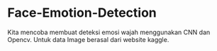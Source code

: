 # Face-Emotion-Detection
Kita mencoba membuat deteksi emosi wajah menggunakan CNN dan Opencv. Untuk data Image berasal dari website kaggle.

